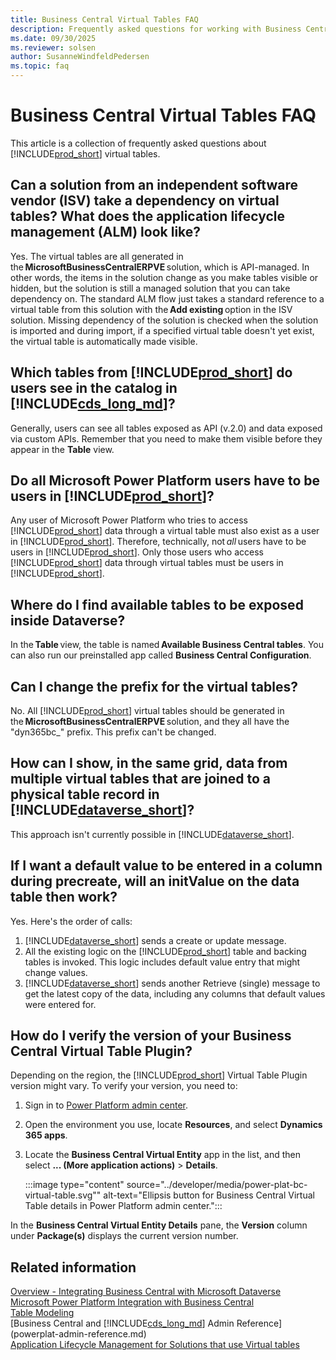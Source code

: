 ```yaml
---
title: Business Central Virtual Tables FAQ
description: Frequently asked questions for working with Business Central virtual tables.
ms.date: 09/30/2025
ms.reviewer: solsen
author: SusanneWindfeldPedersen
ms.topic: faq
---
```

# Business Central Virtual Tables FAQ

This article is a collection of frequently asked questions about [!INCLUDE[prod_short](../developer/includes/prod_short.md)] virtual tables.

## Can a solution from an independent software vendor (ISV) take a dependency on virtual tables? What does the application lifecycle management (ALM) look like? 

Yes. The virtual tables are all generated in the **MicrosoftBusinessCentralERPVE** solution, which is API-managed. In other words, the items in the solution change as you make tables visible or hidden, but the solution is still a managed solution that you can take dependency on. The standard ALM flow just takes a standard reference to a virtual table from this solution with the **Add existing** option in the ISV solution. Missing dependency of the solution is checked when the solution is imported and during import, if a specified virtual table doesn't yet exist, the virtual table is automatically made visible.

## Which tables from [!INCLUDE[prod_short](../developer/includes/prod_short.md)] do users see in the catalog in [!INCLUDE[cds_long_md](../includes/cds_long_md.md)]?

Generally, users can see all tables exposed as API (v.2.0) and data exposed via custom APIs. Remember that you need to make them visible before they appear in the **Table** view.

## Do all Microsoft Power Platform users have to be users in [!INCLUDE[prod_short](../developer/includes/prod_short.md)]?

Any user of Microsoft Power Platform who tries to access [!INCLUDE[prod_short](../developer/includes/prod_short.md)] data through a virtual table must also exist as a user in [!INCLUDE[prod_short](../developer/includes/prod_short.md)]. Therefore, technically, not *all* users have to be users in [!INCLUDE[prod_short](../developer/includes/prod_short.md)]. Only those users who access [!INCLUDE[prod_short](../developer/includes/prod_short.md)] data through virtual tables must be users in [!INCLUDE[prod_short](../developer/includes/prod_short.md)].

## Where do I find available tables to be exposed inside Dataverse? 

In the **Table** view, the table is named **Available Business Central tables**. You can also run our preinstalled app called **Business Central Configuration**.

## Can I change the prefix for the virtual tables?

No. All [!INCLUDE[prod_short](../developer/includes/prod_short.md)] virtual tables should be generated in the **MicrosoftBusinessCentralERPVE** solution, and they all have the "dyn365bc_" prefix. This prefix can't be changed.

## How can I show, in the same grid, data from multiple virtual tables that are joined to a physical table record in [!INCLUDE[dataverse_short](../includes/dataverse_short.md)]?

This approach isn't currently possible in [!INCLUDE[dataverse_short](../includes/dataverse_short.md)].

## If I want a default value to be entered in a column during precreate, will an initValue on the data table then work?

Yes. Here's the order of calls:

1. [!INCLUDE[dataverse_short](../includes/dataverse_short.md)] sends a create or update message.
2. All the existing logic on the [!INCLUDE[prod_short](../developer/includes/prod_short.md)] table and backing tables is invoked. This logic includes default value entry that might change values.
3. [!INCLUDE[dataverse_short](../includes/dataverse_short.md)] sends another Retrieve (single) message to get the latest copy of the data, including any columns that default values were entered for.

## How do I verify the version of your Business Central Virtual Table Plugin?

Depending on the region, the [!INCLUDE[prod_short](../developer/includes/prod_short.md)] Virtual Table Plugin version might vary. To verify your version, you need to: 

1. Sign in to [Power Platform admin center](https://admin.powerplatform.microsoft.com/).
1. Open the environment you use, locate **Resources**, and select **Dynamics 365 apps**.
1. Locate the **Business Central Virtual Entity** app in the list, and then select **... (More application actions)** > **Details**.  

   :::image type="content" source="../developer/media/power-plat-bc-virtual-table.svg"" alt-text="Ellipsis button for Business Central Virtual Table details in Power Platform admin center.":::

In the **Business Central Virtual Entity Details** pane, the **Version** column under **Package(s)** displays the current version number.


## Related information

[Overview - Integrating Business Central with Microsoft Dataverse](../developer/dataverse-integration-overview.md)  
[Microsoft Power Platform Integration with Business Central](powerplat-overview.md)  
[Table Modeling](powerplat-entity-modeling.md)  
[Business Central and [!INCLUDE[cds_long_md](../includes/cds_long_md.md)] Admin Reference](powerplat-admin-reference.md)  
[Application Lifecycle Management for Solutions that use Virtual tables](powerplat-app-lifecycle-management.md)
